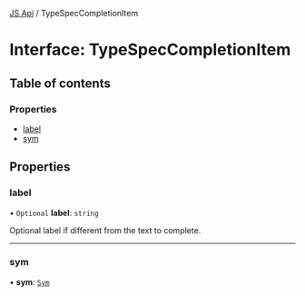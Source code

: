 [JS Api](../index.md) / TypeSpecCompletionItem

# Interface: TypeSpecCompletionItem

## Table of contents

### Properties

- [label](TypeSpecCompletionItem.md#label)
- [sym](TypeSpecCompletionItem.md#sym)

## Properties

### label

• `Optional` **label**: `string`

Optional label if different from the text to complete.

___

### sym

• **sym**: [`Sym`](Sym.md)
